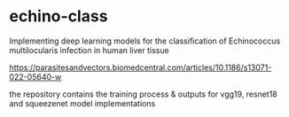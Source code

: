 # echino-class
Implementing deep learning models for the classification of Echinococcus multilocularis infection in human liver tissue

https://parasitesandvectors.biomedcentral.com/articles/10.1186/s13071-022-05640-w

the repository contains the training process & outputs for vgg19, resnet18 and squeezenet model implementations
